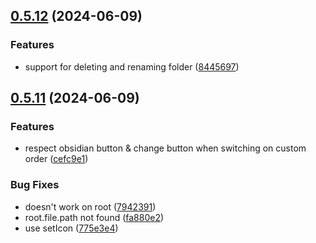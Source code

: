 ## [0.5.12](https://github.com/Mara-Li/obsidian-bartender/compare/0.5.11...0.5.12) (2024-06-09)
### Features

* support for deleting and renaming folder ([8445697](https://github.com/Mara-Li/obsidian-bartender/commit/84456974311945d916fc44206e19010e96529906))

## [0.5.11](https://github.com/Mara-Li/obsidian-bartender/compare/v0.5.9...v0.5.11) (2024-06-09)
### Features

* respect obsidian button & change button when switching on custom order ([cefc9e1](https://github.com/Mara-Li/obsidian-bartender/commit/cefc9e1973248f7b99bf8c2be5b1f94331dbb311))

### Bug Fixes

* doesn't work on root ([7942391](https://github.com/Mara-Li/obsidian-bartender/commit/79423911833a2affe2447dd37f5f6271a65c1b04))
* root.file.path not found ([fa880e2](https://github.com/Mara-Li/obsidian-bartender/commit/fa880e2818f7e12c737483ed5362db8ed8d0576d))
* use setIcon ([775e3e4](https://github.com/Mara-Li/obsidian-bartender/commit/775e3e4e5d34b4cc36884900733958302450435f))